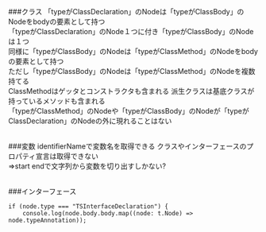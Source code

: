 ###クラス
「typeがClassDeclaration」のNodeは「typeがClassBody」のNodeをbodyの要素として持つ<br>
「typeがClassDeclaration」のNode１つに付き「typeがClassBody」のNodeは１つ<br>
同様に「typeがClassBody」のNodeは「typeがClassMethod」のNodeをbodyの要素として持つ<br>
ただし「typeがClassBody」のNodeは「typeがClassMethod」のNodeを複数持てる<br>
ClassMethodはゲッタとコンストラクタも含まれる 派生クラスは基底クラスが持っているメソッドも含まれる<br>
「typeがClassMethod」のNodeや「typeがClassBody」のNodeが「typeがClassDeclaration」のNodeの外に現れることはない<br><br>

###変数
identifierNameで変数名を取得できる クラスやインターフェースのプロパティ宣言は取得できない<br>
=>start endで文字列から変数を切り出すしかない?<br><br>

###インターフェース
```
if (node.type === "TSInterfaceDeclaration") {
    console.log(node.body.body.map((node: t.Node) => node.typeAnnotation));
```
